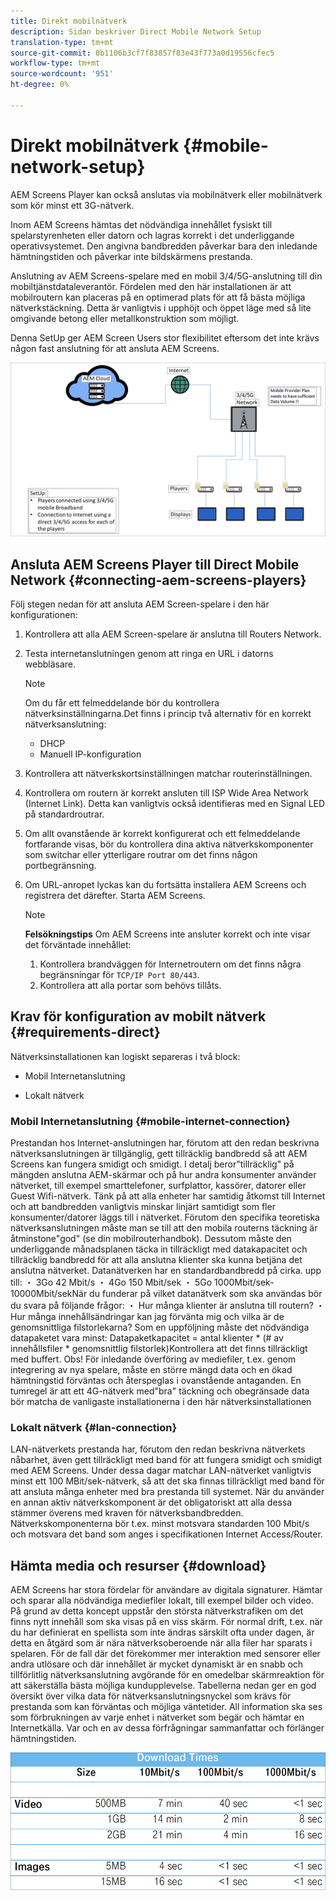 ```yaml
---
title: Direkt mobilnätverk
description: Sidan beskriver Direct Mobile Network Setup
translation-type: tm+mt
source-git-commit: 0b1106b3cf7f83857f83e43f773a0d19556cfec5
workflow-type: tm+mt
source-wordcount: '951'
ht-degree: 0%

---
```



# Direkt mobilnätverk {#mobile-network-setup}

AEM Screens Player kan också anslutas via mobilnätverk eller mobilnätverk som kör minst ett 3G-nätverk.

Inom AEM Screens hämtas det nödvändiga innehållet fysiskt till spelarstyrenheten eller datorn och lagras korrekt i det underliggande operativsystemet. Den angivna bandbredden påverkar bara den inledande hämtningstiden och påverkar inte bildskärmens prestanda.

Anslutning av AEM Screens-spelare med en mobil 3/4/5G-anslutning till din mobiltjänstdataleverantör. Fördelen med den här installationen är att mobilroutern kan placeras på en optimerad plats för att få bästa möjliga nätverkstäckning. Detta är vanligtvis i upphöjt och öppet läge med så lite omgivande betong eller metallkonstruktion som möjligt.

Denna SetUp ger AEM Screen Users stor flexibilitet eftersom det inte krävs någon fast anslutning för att ansluta AEM Screens.

![](/help/using/assets/direct-mobile-1.png)

## Ansluta AEM Screens Player till Direct Mobile Network {#connecting-aem-screens-players}

Följ stegen nedan för att ansluta AEM Screen-spelare i den här konfigurationen:

1. Kontrollera att alla AEM Screen-spelare är anslutna till Routers Network.

1. Testa internetanslutningen genom att ringa en URL i datorns webbläsare.

   >[!NOTE]
   >Om du får ett felmeddelande bör du kontrollera nätverksinställningarna.Det finns i princip två alternativ för en korrekt nätverksanslutning:
   >* DHCP
   >* Manuell IP-konfiguration


1. Kontrollera att nätverkskortsinställningen matchar routerinställningen.
1. Kontrollera om routern är korrekt ansluten till ISP Wide Area Network (Internet Link). Detta kan vanligtvis också identifieras med en Signal LED på standardroutrar.
1. Om allt ovanstående är korrekt konfigurerat och ett felmeddelande fortfarande visas, bör du kontrollera dina aktiva nätverkskomponenter som switchar eller ytterligare routrar om det finns någon portbegränsning.
1. Om URL-anropet lyckas kan du fortsätta installera AEM Screens och registrera det därefter. Starta AEM Screens.

   >[!NOTE]
   >**Felsökningstips**
   >Om AEM Screens inte ansluter korrekt och inte visar det förväntade innehållet:
   >
   >1. Kontrollera brandväggen för Internetroutern om det finns några begränsningar för `TCP/IP Port 80/443`.
   >1. Kontrollera att alla portar som behövs tillåts.



## Krav för konfiguration av mobilt nätverk {#requirements-direct}

Nätverksinstallationen kan logiskt separeras i två block:

* Mobil Internetanslutning

* Lokalt nätverk

### Mobil Internetanslutning {#mobile-internet-connection}

Prestandan hos Internet-anslutningen har, förutom att den redan beskrivna nätverksanslutningen är tillgänglig, gett tillräcklig bandbredd så att AEM Screens kan fungera smidigt och smidigt. I detalj beror&quot;tillräcklig&quot; på mängden anslutna AEM-skärmar och på hur andra konsumenter använder nätverket, till exempel smarttelefoner, surfplattor, kassörer, datorer eller Guest Wifi-nätverk.
Tänk på att alla enheter har samtidig åtkomst till Internet och att bandbredden vanligtvis minskar linjärt samtidigt som fler konsumenter/datorer läggs till i nätverket.
Förutom den specifika teoretiska nätverksanslutningen måste man se till att den mobila routerns täckning är åtminstone&quot;god&quot; (se din mobilrouterhandbok). Dessutom måste den underliggande månadsplanen täcka in tillräckligt med datakapacitet och tillräcklig bandbredd för att alla anslutna klienter ska kunna betjäna det anslutna nätverket.
Datanätverken har en standardbandbredd på cirka. upp till:
・ 3Go 42 Mbit/s ・ 4Go 150 Mbit/sek ・ 5Go 1000Mbit/sek-10000Mbit/sekNär du funderar på vilket datanätverk som ska användas bör du svara på följande frågor:
・ Hur många klienter är anslutna till routern?
・ Hur många innehållsändringar kan jag förvänta mig och vilka är de genomsnittliga filstorlekarna?
Som en uppföljning måste det nödvändiga datapaketet vara minst:
Datapaketkapacitet = antal klienter * (# av innehållsfiler * genomsnittlig filstorlek)Kontrollera att det finns tillräckligt med buffert.
Obs! För inledande överföring av mediefiler, t.ex. genom integrering av nya spelare, måste en större mängd data och en ökad hämtningstid förväntas och återspeglas i ovanstående antaganden.
En tumregel är att ett 4G-nätverk med&quot;bra&quot; täckning och obegränsade data bör matcha de vanligaste installationerna i den här nätverksinstallationen


### Lokalt nätverk {#lan-connection}

LAN-nätverkets prestanda har, förutom den redan beskrivna nätverkets nåbarhet, även gett tillräckligt med band för att fungera smidigt och smidigt med AEM Screens. Under dessa dagar matchar LAN-nätverket vanligtvis minst ett 100 MBit/sek-nätverk, så att det ska finnas tillräckligt med band för att ansluta många enheter med bra prestanda till systemet. När du använder en annan aktiv nätverkskomponent är det obligatoriskt att alla dessa stämmer överens med kraven för nätverksbandbredden. Nätverkskomponenterna bör t.ex. minst motsvara standarden 100 Mbit/s och motsvara det band som anges i specifikationen Internet Access/Router.

## Hämta media och resurser {#download}

AEM Screens har stora fördelar för användare av digitala signaturer. Hämtar och sparar alla nödvändiga mediefiler lokalt, till exempel bilder och video. På grund av detta koncept uppstår den största nätverkstrafiken om det finns nytt innehåll som ska visas på en viss skärm.
För normal drift, t.ex. när du har definierat en spellista som inte ändras särskilt ofta under dagen, är detta en åtgärd som är nära nätverksoberoende när alla filer har sparats i spelaren.
För de fall där det förekommer mer interaktion med sensorer eller andra utlösare och där innehållet är mycket dynamiskt är en snabb och tillförlitlig nätverksanslutning avgörande för en omedelbar skärmreaktion för att säkerställa bästa möjliga kundupplevelse.
Tabellerna nedan ger en god översikt över vilka data för nätverksanslutningsnyckel som krävs för prestanda som kan förväntas och möjliga väntetider.
All information ska ses som förbrukningen av varje enhet i nätverket som begär och hämtar en Internetkälla. Var och en av dessa förfrågningar sammanfattar och förlänger hämtningstiden.

![](/help/using/assets/download-times-mobile.png)



